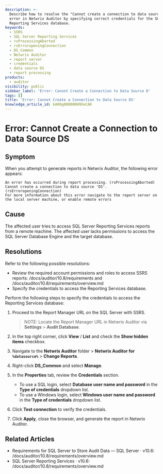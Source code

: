 ```yaml
---
description: >-
  Describe how to resolve the "Cannot create a connection to data source 'DS'"
  error in Netwrix Auditor by specifying correct credentials for the SQL Server
  Reporting Services database.
keywords:
  - SSRS
  - SQL Server Reporting Services
  - rsProcessingAborted
  - rsErroropeningConnection
  - DS_Common
  - Netwrix Auditor
  - report server
  - credentials
  - data source DS
  - report processing
products:
  - auditor
visibility: public
sidebar_label: 'Error: Cannot Create a Connection to Data Source D'
tags: []
title: 'Error: Cannot Create a Connection to Data Source DS'
knowledge_article_id: kA00g000000H9XeCAK
---
```


# Error: Cannot Create a Connection to Data Source DS

## Symptom

When you attempt to generate reports in Netwrix Auditor, the following error appears:

```text
An error has occurred during report processing. (rsProcessingAborted)
Cannot create a connection to data source 'DS'. (rsErroropeningConnection)
For more information about this error navigate to the report server on the local server machine, or enable remote errors
```

## Cause

The affected user tries to access SQL Server Reporting Services reports from a remote machine. The affected user lacks permissions to access the SQL Server Database Engine and the target database.

## Resolutions

Refer to the following possible resolutions:

- Review the required account permissions and roles to access SSRS reports: /docs/auditor/10.8/requirements and /docs/auditor/10.8/requirements/overview.md
- Specify the credentials to access the Reporting Services database.

Perform the following steps to specify the credentials to access the Reporting Services database:

1. Proceed to the Report Manager URL on the SQL Server with SSRS.

   > NOTE: Locate the Report Manager URL in Netwrix Auditor via **Settings** > **Audit Database**.

2. In the top right corner, click **View** / **List** and check the **Show hidden items** checkbox.
3. Navigate to the **Netwrix Auditor** folder > **Netwrix Auditor for `%datasource%`** > **Change Reports**.
4. Right-click **DS_Common** and select **Manage**.
5. In the **Properties** tab, review the **Credentials** section.
   - To use a SQL login, select **Database user name and password** in the **Type of credentials** dropdown list.
   - To use a Windows login, select **Windows user name and password** in the **Type of credentials** dropdown list.
6. Click **Test connection** to verify the credentials.
7. Click **Apply**, close the browser, and generate the report in Netwrix Auditor.

## Related Articles

- Requirements for SQL Server to Store Audit Data — SQL Server · v10.6: /docs/auditor/10.8/requirements/overview.md
- SQL Server Reporting Services · v10.6: /docs/auditor/10.8/requirements/overview.md

